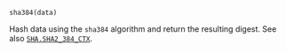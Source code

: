 ```
sha384(data)
```

Hash data using the `sha384` algorithm and return the resulting digest. See also [`SHA.SHA2_384_CTX`](@ref).

